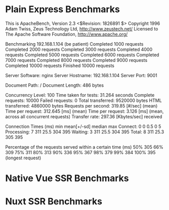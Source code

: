 # Plain Express Benchmarks
This is ApacheBench, Version 2.3 <$Revision: 1826891 $>
Copyright 1996 Adam Twiss, Zeus Technology Ltd, http://www.zeustech.net/
Licensed to The Apache Software Foundation, http://www.apache.org/

Benchmarking 192.168.1.104 (be patient)
Completed 1000 requests
Completed 2000 requests
Completed 3000 requests
Completed 4000 requests
Completed 5000 requests
Completed 6000 requests
Completed 7000 requests
Completed 8000 requests
Completed 9000 requests
Completed 10000 requests
Finished 10000 requests


Server Software:        nginx
Server Hostname:        192.168.1.104
Server Port:            9001

Document Path:          /
Document Length:        486 bytes

Concurrency Level:      100
Time taken for tests:   31.264 seconds
Complete requests:      10000
Failed requests:        0
Total transferred:      9520000 bytes
HTML transferred:       4860000 bytes
Requests per second:    319.85 [#/sec] (mean)
Time per request:       312.645 [ms] (mean)
Time per request:       3.126 [ms] (mean, across all concurrent requests)
Transfer rate:          297.36 [Kbytes/sec] received

Connection Times (ms)
              min  mean[+/-sd] median   max
Connect:        0    0   0.5      0       5
Processing:     7  311  25.5    304     395
Waiting:        3  311  25.5    304     395
Total:          8  311  25.3    305     395

Percentage of the requests served within a certain time (ms)
  50%    305
  66%    309
  75%    311
  80%    313
  90%    336
  95%    367
  98%    379
  99%    384
 100%    395 (longest request)

# Native Vue SSR Benchmarks


# Nuxt SSR Benchmarks

